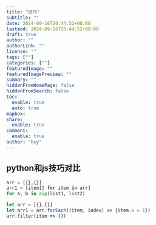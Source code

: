 ```yaml
---
title: "技巧"
subtitle: ""
date: 2024-09-16T20:44:52+08:00
lastmod: 2024-09-16T20:44:52+08:00
draft: true
author: ""
authorLink: ""
license: ""
tags: [""]
categories: [""]
featuredImage: ""
featuredImagePreview: ""
summary: ""
hiddenFromHomePage: false
hiddenFromSearch: false
toc:
  enable: true
  auto: true
mapbox:
share:
  enable: true
comment:
  enable: true
author: "hxy"
---
```


## python和js技巧对比
```python
arr = [{},{}]
arr1 = [item[] for item in arr]
for a, b in zip(list1, list2)
```

```javascript
let arr = [{},{}]
let arr1 = arr.forEach((item, index) => {item.a = 1})
arr.filter(item => {})
```
